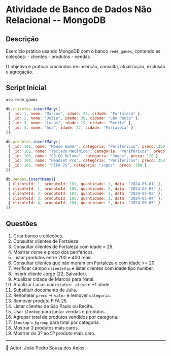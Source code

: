 # Atividade de Banco de Dados Não Relacional -- MongoDB

## Descrição

Exercício prático usando MongoDB com o banco `rede_games`, contendo as
coleções: - clientes - produtos - vendas

O objetivo é praticar comandos de inserção, consulta, atualização,
exclusão e agregação.

## Script Inicial

``` js
use rede_games

db.clientes.insertMany([
 { _id: 1, nome: "Marcos", idade: 25, cidade: "Fortaleza" },
 { _id: 2, nome: "Julia", idade: 30, cidade: "São Paulo" },
 { _id: 3, nome: "Lucas", idade: 19, cidade: "Recife" },
 { _id: 4, nome: "Ana", idade: 27, cidade: "Fortaleza" }
])

db.produtos.insertMany([
 { _id: 101, nome: "Mouse Gamer", categoria: "Periféricos", preco: 250 },
 { _id: 102, nome: "Teclado Mecânico", categoria: "Periféricos", preco: 400 },
 { _id: 103, nome: "CS:GO Deluxe", categoria: "Jogos", preco: 120 },
 { _id: 104, nome: "Headset Pro", categoria: "Periféricos", preco: 350 },
 { _id: 105, nome: "FIFA 25", categoria: "Jogos", preco: 300 }
])

db.vendas.insertMany([
 { clienteId: 1, produtoId: 101, quantidade: 1, data: "2024-05-01" },
 { clienteId: 1, produtoId: 103, quantidade: 2, data: "2024-05-03" },
 { clienteId: 2, produtoId: 102, quantidade: 1, data: "2024-05-02" },
 { clienteId: 3, produtoId: 105, quantidade: 1, data: "2024-05-04" },
 { clienteId: 4, produtoId: 104, quantidade: 2, data: "2024-05-05" }
])
```

## Questões

1.  Criar banco e coleções.
2.  Consultar clientes de Fortaleza.
3.  Consultar clientes de Fortaleza com idade \> 25.
4.  Mostrar nome e preço dos periféricos.
5.  Listar produtos entre 200 e 400 reais.
6.  Consultar clientes que não moram em Fortaleza e com idade \>= 20.
7.  Verificar campo `clienteVip` e listar clientes com idade tipo
    number.
8.  Inserir cliente Jorge (22, Salvador).
9.  Atualizar cidade de Marcos para Natal.
10. Atualizar Lucas com `status: ativo` e +1 idade.
11. Substituir documento de Julia.
12. Renomear `preco` → `valor` e remover `categoria`.
13. Remover produto FIFA 25.
14. Listar clientes de São Paulo ou Recife.
15. Usar `$lookup` para juntar vendas e produtos.
16. Agrupar total de produtos vendidos por categoria.
17. `$lookup` + `$group` para total por categoria.
18. Mostrar 2 produtos mais caros.
19. Mostrar do 3º ao 5º produto mais caro.

------------------------------------------------------------------------

📌 Autor: João Pedro Souza dos Anjos
